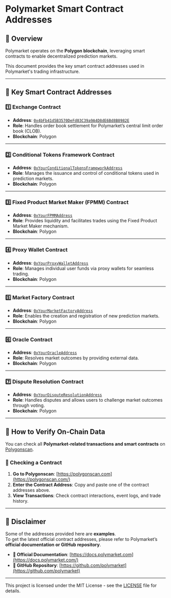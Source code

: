 # Polymarket Smart Contract Addresses

## 📌 Overview
Polymarket operates on the **Polygon blockchain**, leveraging smart contracts to enable decentralized prediction markets.

This document provides the key smart contract addresses used in Polymarket's trading infrastructure.

---

## 🔗 Key Smart Contract Addresses

### **1️⃣ Exchange Contract**
- **Address**: [`0x4bFb41d5B3570DeFd03C39a9A4D8dE6Bd8B8982E`](https://polygonscan.com/address/0x4bFb41d5B3570DeFd03C39a9A4D8dE6Bd8B8982E)
- **Role**: Handles order book settlement for Polymarket’s central limit order book (CLOB).
- **Blockchain**: Polygon

---

### **2️⃣ Conditional Tokens Framework Contract**
- **Address**: [`0xYourConditionalTokensFrameworkAddress`](https://polygonscan.com/address/0xYourConditionalTokensFrameworkAddress)
- **Role**: Manages the issuance and control of conditional tokens used in prediction markets.
- **Blockchain**: Polygon

---

### **3️⃣ Fixed Product Market Maker (FPMM) Contract**
- **Address**: [`0xYourFPMMAddress`](https://polygonscan.com/address/0xYourFPMMAddress)
- **Role**: Provides liquidity and facilitates trades using the Fixed Product Market Maker mechanism.
- **Blockchain**: Polygon

---

### **4️⃣ Proxy Wallet Contract**
- **Address**: [`0xYourProxyWalletAddress`](https://polygonscan.com/address/0xYourProxyWalletAddress)
- **Role**: Manages individual user funds via proxy wallets for seamless trading.
- **Blockchain**: Polygon

---

### **5️⃣ Market Factory Contract**
- **Address**: [`0xYourMarketFactoryAddress`](https://polygonscan.com/address/0xYourMarketFactoryAddress)
- **Role**: Enables the creation and registration of new prediction markets.
- **Blockchain**: Polygon

---

### **6️⃣ Oracle Contract**
- **Address**: [`0xYourOracleAddress`](https://polygonscan.com/address/0xYourOracleAddress)
- **Role**: Resolves market outcomes by providing external data.
- **Blockchain**: Polygon

---

### **7️⃣ Dispute Resolution Contract**
- **Address**: [`0xYourDisputeResolutionAddress`](https://polygonscan.com/address/0xYourDisputeResolutionAddress)
- **Role**: Handles disputes and allows users to challenge market outcomes through voting.
- **Blockchain**: Polygon

---

## 📡 How to Verify On-Chain Data
You can check all **Polymarket-related transactions and smart contracts** on [Polygonscan](https://polygonscan.com/).

### **🔹 Checking a Contract**
1. **Go to Polygonscan**: [https://polygonscan.com](https://polygonscan.com/)
2. **Enter the Contract Address**: Copy and paste one of the contract addresses above.
3. **View Transactions**: Check contract interactions, event logs, and trade history.

---

## 📜 Disclaimer
Some of the addresses provided here are **examples**.  
To get the latest official contract addresses, please refer to Polymarket’s **official documentation or GitHub repository**.

- **📖 Official Documentation**: [https://docs.polymarket.com](https://docs.polymarket.com/)
- **🔗 GitHub Repository**: [https://github.com/polymarket](https://github.com/polymarket)

---
This project is licensed under the MIT License - see the [LICENSE](LICENSE) file for details.
